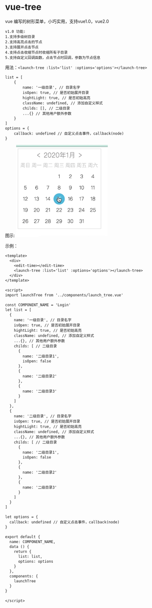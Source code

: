 # vue-tree
vue 编写的树形菜单，小巧实用，支持vue1.0，vue2.0  
```
v1.0 功能:  
1.支持多级树目录  
2.支持高亮点击的节点  
3.支持展开点击节点  
4.支持点击收缩节点时收缩所有子目录  
5.支持自定义回调函数，点击节点时回调，参数为节点信息  
```

用法：`<launch-tree :list='list' :options='options'></launch-tree>`

    list = [
        {
            name: '一级目录', // 目录名字
            isOpen: true, // 是否初始展开目录
            hightLight: true, // 是否初始高亮
            className: undefined, // 添加自定义样式
            childs: [], // 二级目录
            ...{} // 其他用户额外参数 
        }
    ]
    options = {
        callback: undefined // 自定义点击事件，callback(node)
    }

图示:
<img src = "https://github.com/Stephen1993/vue-datetime/blob/master/img/8lnm5-3tu3f.gif" display = "flex" width = "300px" height = "300px" >

示例：
```
<template>
  <div>
    <edit-time></edit-time>
    <launch-tree :list='list' :options='options'></launch-tree>
  </div>
</template>

<script>
import launchTree from '../components/launch_tree.vue'

const COMPONENT_NAME = 'Login'
let list = [
  {
    name: '一级目录', // 目录名字
    isOpen: true, // 是否初始展开目录
    hightLight: true, // 是否初始高亮
    className: undefined, // 添加自定义样式
    ...{}, // 其他用户额外参数
    childs: [ // 二级目录
      {
        name: '二级目录1',
        isOpen: false
      },
      {
        name: '二级目录2'
      },
      {
        name: '二级目录3'
      }
    ]
  },
  {
    name: '二级目录', // 目录名字
    isOpen: true, // 是否初始展开目录
    hightLight: true, // 是否初始高亮
    className: undefined, // 添加自定义样式
    ...{}, // 其他用户额外参数
    childs: [ // 二级目录
      {
        name: '二级目录1',
        isOpen: false
      },
      {
        name: '二级目录2'
      },
      {
        name: '二级目录3'
      }
    ]
  }
]

let options = {
  callback: undefined // 自定义点击事件，callback(node)
}

export default {
  name: COMPONENT_NAME,
  data () {
    return {
      list: list,
      options: options
    }
  },
  components: {
    launchTree
  }
}

</script>
```
